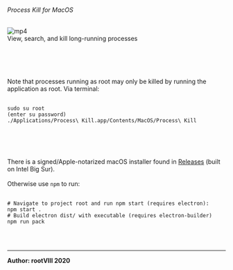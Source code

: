 ###### Process Kill for MacOS
<img src="" alt="mp4">
<br>
View, search, and kill long-running processes
<br>

<br>
<br>

<br>
<br>


Note that processes running as root may only be killed by running the application as root.
Via terminal:
<pre>
  <code>
sudo su root
(enter su password)
./Applications/Process\ Kill.app/Contents/MacOS/Process\ Kill  
  </code>
</pre>
<br>
<br>
<br>
There is a signed/Apple-notarized macOS installer found in
<a href="https://github.com/rootVIII/process_kill/releases/tag/v1.0">Releases</a> (built on Intel Big Sur).
<br>
<br>
Otherwise use <code>npm</code> to run:
<pre>
  <code>
# Navigate to project root and run npm start (requires electron):
npm start .
# Build electron dist/ with executable (requires electron-builder)
npm run pack
  </code>
</pre>
<br>
<hr>
<b>Author: rootVIII 2020</b><br>
